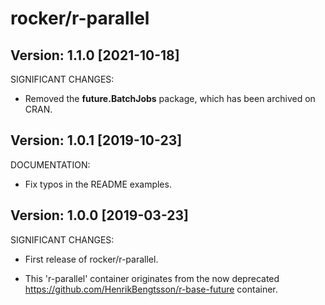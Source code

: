 rocker/r-parallel
=================

## Version: 1.1.0 [2021-10-18]

SIGNIFICANT CHANGES:

 * Removed the **future.BatchJobs** package, which has been
   archived on CRAN.
 

## Version: 1.0.1 [2019-10-23]

DOCUMENTATION:

 * Fix typos in the README examples.
 

## Version: 1.0.0 [2019-03-23]

SIGNIFICANT CHANGES:

 * First release of rocker/r-parallel.

 * This 'r-parallel' container originates from the now deprecated
   https://github.com/HenrikBengtsson/r-base-future container.
   